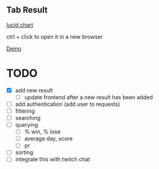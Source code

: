 ## Tab Result

[lucid chart](https://app.lucidchart.com/documents/edit/b0e2f9bd-8ba5-4529-9c7b-ff945988fe13/gMkxIBQur9CX#?folder_id=home&browser=icon)

ctrl + click to open it in a new browser


[Demo](https://github.com/MV88/tab-results/blob/master/public/demo_page.png?raw=true)


# TODO

- [x] add new result
  - [ ] update frontend after a new result has been added
- [ ] add authentication (add user to requests)
- [ ] filtering
- [ ] searching
- [ ] querying
  - [ ] % win, % lose
  - [ ] average day, score
  - [ ] pr
- [ ] sorting
- [ ] integrate this with twitch chat